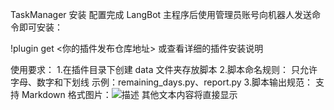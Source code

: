TaskManager
安装
配置完成 LangBot 主程序后使用管理员账号向机器人发送命令即可安装：

!plugin get <你的插件发布仓库地址>
或查看详细的插件安装说明

使用要求：
1.在插件目录下创建 data 文件夹存放脚本
2.脚本命名规则：
只允许字母、数字和下划线
示例：remaining_days.py、report.py
3.脚本输出规范：
支持 Markdown 格式图片：![描述](图片URL)
其他文本内容将直接显示
